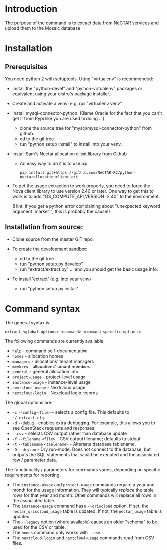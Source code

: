 # Introduction

The purpose of the command is to extract data from NeCTAR services and
upload them to the Mosaic database

# Installation

## Prerequisites

You need python 2 with setuptools.  Using "virtualenv" is recommended:

  - Install the "python-devel" and "python-virtualenv" packages or equivalent
    using your distro's package installer.

  - Create and activate a venv; e.g. run "virtualenv venv"

  - Install mysql-connector-python.  (Blame Oracle for the fact that you can't
    get it from Pypi like you are used to doing ...)

    - clone the source tree for "mysql/mysql-connector-python" from github.
    - cd to the git tree
    - run "python setup install" to install into your venv.

  - Install Sam's Nectar allocation client library from Github
    - An easy way to do it is to use pip.
    
          pip install git+https://github.com/NeCTAR-RC/python-nectarallocationclient.git
        

  - To get the usage extraction to work properly, you need to force the
    Nova client library to use version 2.40 or later.  One way to get this
    to work is to add "OS_COMPUTE_API_VERSION=2.40" to the environment.

    (Hint: if you get a python error complaining about "unexpected keyword 
    argument 'marker'", this is probably the cause!)

## Installation from source:

  - Clone source from the master GIT repo.

  - To create the development sandbox:

    - cd to the git tree
    - run "python setup.py develop"
    - run "extract/extract.py" ... and you should get the basic usage info.

  - To install 'extract' (e.g. into your venv)

    - run "python setup.py install"

# Command syntax

The general syntax is:

```
extract <global options> <command> <command-specific options>
```

The following commands are currently available:

  - `help` - command self-documentation
  - `homes` - allocation homes
  - `managers` - allocations' tenant managers
  - `members` - allocations' tenant members
  - `general` - general allocation info
  - `project-usage` - project-level usage
  - `instance-usage` - instance-level usage
  - `nextcloud-usage` - Nextcloud usage
  - `nextcloud-login` - Nexcloud login records

The global options are:

  - `-c` `--config` `<file>` - selects a config file.  This defaults to
    `~/.extract.cfg`.
  - `-d` `--debug` - enables extra debugging.  For example, this allows you
    to see OpenStack requests and responses.
  - `--csv` - selects CSV output rather than database update
  - `-f` `--filename` `<file>` - CSV output filename; defaults to stdout
  - `-t` `--tablename` `<tablename>` - Alternate database tablename.
  - `-D` `--dryrun` - Dry run-mode.  Does not connect to the database,
    but outputs the SQL statements that would be executed and the
    associated row / parameter data. 

The functionality / parameters for commands varies, depending on specific
requirements for reporting:

  - The `instance-usage` and `project-usage` commands require a year and month
    for the usage information.  They will typically *replace* the table rows
    for that year and month.  Other commands will replace all rows in the
    associated table.
  - The `instance-usage` command has a `--qriscloud` option.  If set, the
    `nectar_qriscloud_usage` table is updated.  If not, the `nectar_usage`
    table is updated.
  - The `--legacy` option (where available) causes an older "schema" to
    be used for the CSV or table.
  - The `homes` command only works with `--csv`.
  - The `nextcloud-login` and `nextcloud-usage` commands read from
    CSV files.
